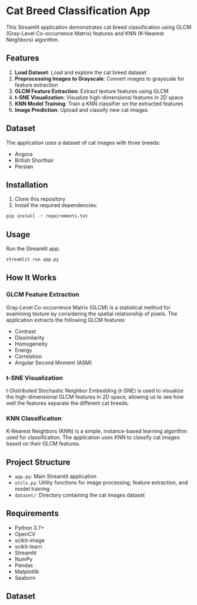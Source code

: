 # Cat Breed Classification App

This Streamlit application demonstrates cat breed classification using GLCM (Gray-Level Co-occurrence Matrix) features and KNN (K-Nearest Neighbors) algorithm.

## Features

1. **Load Dataset**: Load and explore the cat breed dataset
2. **Preprocessing Images to Grayscale**: Convert images to grayscale for feature extraction
3. **GLCM Feature Extraction**: Extract texture features using GLCM
4. **t-SNE Visualization**: Visualize high-dimensional features in 2D space
5. **KNN Model Training**: Train a KNN classifier on the extracted features
6. **Image Prediction**: Upload and classify new cat images

## Dataset

The application uses a dataset of cat images with three breeds:
- Angora
- British Shorthair
- Persian

## Installation

1. Clone this repository
2. Install the required dependencies:

```bash
pip install -r requirements.txt
```

## Usage

Run the Streamlit app:

```bash
streamlit run app.py
```

## How It Works

### GLCM Feature Extraction

Gray-Level Co-occurrence Matrix (GLCM) is a statistical method for examining texture by considering the spatial relationship of pixels. The application extracts the following GLCM features:

- Contrast
- Dissimilarity
- Homogeneity
- Energy
- Correlation
- Angular Second Moment (ASM)

### t-SNE Visualization

t-Distributed Stochastic Neighbor Embedding (t-SNE) is used to visualize the high-dimensional GLCM features in 2D space, allowing us to see how well the features separate the different cat breeds.

### KNN Classification

K-Nearest Neighbors (KNN) is a simple, instance-based learning algorithm used for classification. The application uses KNN to classify cat images based on their GLCM features.

## Project Structure

- `app.py`: Main Streamlit application
- `utils.py`: Utility functions for image processing, feature extraction, and model training
- `dataset/`: Directory containing the cat images dataset

## Requirements

- Python 3.7+
- OpenCV
- scikit-image
- scikit-learn
- Streamlit
- NumPy
- Pandas
- Matplotlib
- Seaborn



## Dataset 
